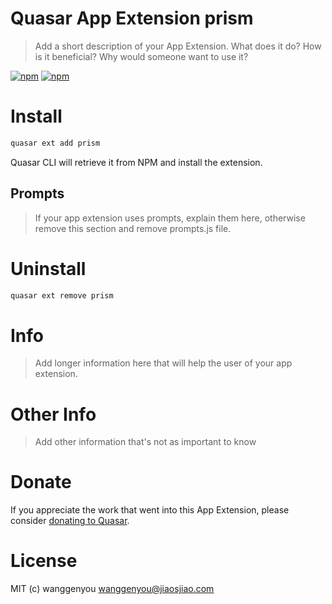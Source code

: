 # Quasar App Extension prism

> Add a short description of your App Extension. What does it do? How is it beneficial? Why would someone want to use it?

[![npm](https://img.shields.io/npm/v/quasar-app-extension-prism.svg?label=quasar-app-extension-prism)](https://www.npmjs.com/package/quasar-app-extension-prism)
[![npm](https://img.shields.io/npm/dt/quasar-app-extension-prism.svg)](https://www.npmjs.com/package/quasar-app-extension-prism)

# Install
```bash
quasar ext add prism
```
Quasar CLI will retrieve it from NPM and install the extension.

## Prompts

> If your app extension uses prompts, explain them here, otherwise remove this section and remove prompts.js file.

# Uninstall
```bash
quasar ext remove prism
```

# Info
> Add longer information here that will help the user of your app extension.

# Other Info
> Add other information that's not as important to know

# Donate
If you appreciate the work that went into this App Extension, please consider [donating to Quasar](https://donate.quasar.dev).

# License
MIT (c) wanggenyou <wanggenyou@jiaosjiao.com>

